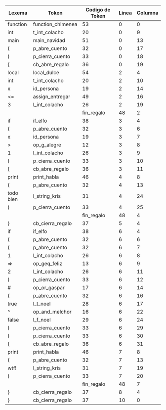 | Lexema    | Token             | Codigo de Token | Linea | Columna |
| --------- | ----------------- | --------------- | ----- | ------- |
| function  | function_chimenea | 53              | 0     | 0       |
| int       | t_int_colacho     | 20              | 0     | 9       |
| main      | main_navidad      | 51              | 0     | 13      |
| (         | p_abre_cuento     | 32              | 0     | 17      |
| )         | p_cierra_cuento   | 33              | 0     | 18      |
| {         | cb_abre_regalo    | 36              | 0     | 19      |
| local     | local_dulce       | 54              | 2     | 4       |
| int       | t_int_colacho     | 20              | 2     | 10      |
| x         | id_persona        | 19              | 2     | 14      |
| <=        | assign_entregar   | 49              | 2     | 16      |
| 3         | l_int_colacho     | 26              | 2     | 19      |
| |         | fin_regalo        | 48              | 2     | 20      |
| if        | if_elfo           | 38              | 3     | 4       |
| (         | p_abre_cuento     | 32              | 3     | 6       |
| x         | id_persona        | 19              | 3     | 7       |
| >         | op_g_alegre       | 12              | 3     | 8       |
| 1         | l_int_colacho     | 26              | 3     | 9       |
| )         | p_cierra_cuento   | 33              | 3     | 10      |
| {         | cb_abre_regalo    | 36              | 3     | 11      |
| print     | print_habla       | 46              | 4     | 8       |
| (         | p_abre_cuento     | 32              | 4     | 13      |
| todo bien | l_string_kris     | 31              | 4     | 24      |
| )         | p_cierra_cuento   | 33              | 4     | 25      |
| |         | fin_regalo        | 48              | 4     | 26      |
| }         | cb_cierra_regalo  | 37              | 5     | 4       |
| if        | if_elfo           | 38              | 6     | 4       |
| (         | p_abre_cuento     | 32              | 6     | 6       |
| (         | p_abre_cuento     | 32              | 6     | 7       |
| 1         | l_int_colacho     | 26              | 6     | 8       |
| =>        | op_geq_feliz      | 13              | 6     | 9       |
| 2         | l_int_colacho     | 26              | 6     | 11      |
| )         | p_cierra_cuento   | 33              | 6     | 12      |
| #         | op_or_gaspar      | 17              | 6     | 14      |
| (         | p_abre_cuento     | 32              | 6     | 16      |
| true      | l_t_noel          | 28              | 6     | 17      |
| ^         | op_and_melchor    | 16              | 6     | 22      |
| false     | l_f_noel          | 29              | 6     | 24      |
| )         | p_cierra_cuento   | 33              | 6     | 29      |
| )         | p_cierra_cuento   | 33              | 6     | 30      |
| {         | cb_abre_regalo    | 36              | 6     | 31      |
| print     | print_habla       | 46              | 7     | 8       |
| (         | p_abre_cuento     | 32              | 7     | 13      |
| wtf!      | l_string_kris     | 31              | 7     | 19      |
| )         | p_cierra_cuento   | 33              | 7     | 20      |
| |         | fin_regalo        | 48              | 7     | 21      |
| }         | cb_cierra_regalo  | 37              | 8     | 4       |
| }         | cb_cierra_regalo  | 37              | 10    | 0       |
